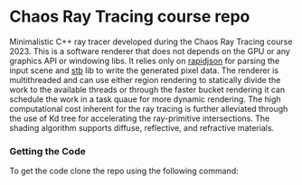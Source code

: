 # Chaos Ray Tracing course repo

Minimalistic C++ ray tracer developed during the Chaos Ray Tracing course 2023. This is a software renderer that does not depends on the GPU or any graphics API or windowing libs. It relies only on [rapidjson](https://github.com/Tencent/rapidjson) for parsing the input scene and [stb](https://github.com/nothings/stb) lib to write the generated pixel data. The renderer is multithreaded and can use either region rendering to statically divide the work to the available threads or through the faster bucket rendering it can schedule the work in a task quaue for more dynamic rendering. The high computational cost inherent for the ray tracing is further alleviated through the use of Kd tree for accelerating the ray-primitive intersections. The shading algorithm supports diffuse, reflective, and refractive materials.

### Getting the Code
To get the code clone the repo using the following command:
